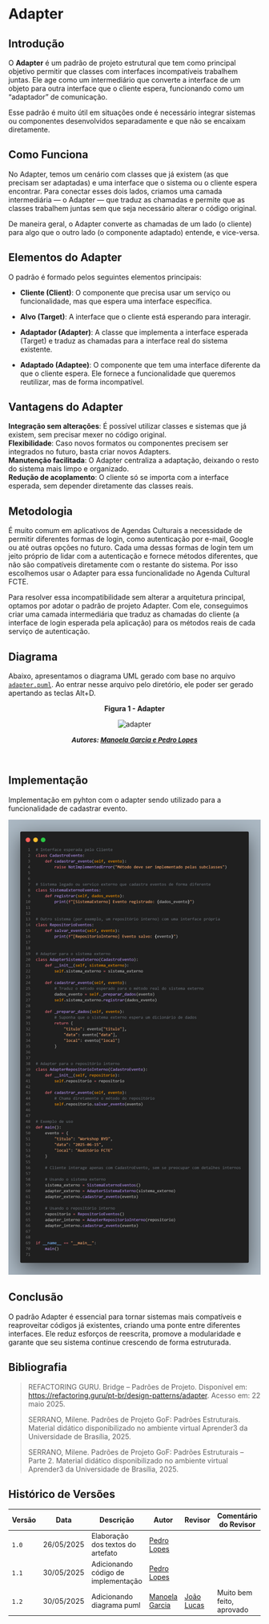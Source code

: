 # Adapter

## Introdução

O **Adapter** é um padrão de projeto estrutural que tem como principal objetivo permitir que classes com interfaces incompatíveis trabalhem juntas. Ele age como um intermediário que converte a interface de um objeto para outra interface que o cliente espera, funcionando como um “adaptador” de comunicação.

Esse padrão é muito útil em situações onde é necessário integrar sistemas ou componentes desenvolvidos separadamente e que não se encaixam diretamente.

## Como Funciona

No Adapter, temos um cenário com classes que já existem (as que precisam ser adaptadas) e uma interface que o sistema ou o cliente espera encontrar. Para conectar esses dois lados, criamos uma camada intermediária — o Adapter — que traduz as chamadas e permite que as classes trabalhem juntas sem que seja necessário alterar o código original.

De maneira geral, o Adapter converte as chamadas de um lado (o cliente) para algo que o outro lado (o componente adaptado) entende, e vice-versa.

## Elementos do Adapter

O padrão é formado pelos seguintes elementos principais:

- **Cliente (Client)**: O componente que precisa usar um serviço ou funcionalidade, mas que espera uma interface específica.

- **Alvo (Target)**: A interface que o cliente está esperando para interagir.

- **Adaptador (Adapter)**: A classe que implementa a interface esperada (Target) e traduz as chamadas para a interface real do sistema existente.

- **Adaptado (Adaptee)**: O componente que tem uma interface diferente da que o cliente espera. Ele fornece a funcionalidade que queremos reutilizar, mas de forma incompatível.

## Vantagens do Adapter

 **Integração sem alterações**: É possível utilizar classes e sistemas que já existem, sem precisar mexer no código original.  
 **Flexibilidade**: Caso novos formatos ou componentes precisem ser integrados no futuro, basta criar novos Adapters.  
 **Manutenção facilitada**: O Adapter centraliza a adaptação, deixando o resto do sistema mais limpo e organizado.  
 **Redução de acoplamento**: O cliente só se importa com a interface esperada, sem depender diretamente das classes reais.

## Metodologia

É muito comum em aplicativos de Agendas Culturais a necessidade de permitir diferentes formas de login, como autenticação por e-mail, Google ou até outras opções no futuro. Cada uma dessas formas de login tem um jeito próprio de lidar com a autenticação e fornece métodos diferentes, que não são compatíveis diretamente com o restante do sistema. Por isso escolhemos usar o Adapter para essa funcionalidade no Agenda Cultural FCTE.

Para resolver essa incompatibilidade sem alterar a arquitetura principal, optamos por adotar o padrão de projeto Adapter. Com ele, conseguimos criar uma camada intermediária que traduz as chamadas do cliente (a interface de login esperada pela aplicação) para os métodos reais de cada serviço de autenticação.

## Diagrama
Abaixo, apresentamos o diagrama UML gerado com base no arquivo [`adapter.puml`](./PadroesDeProjeto/gofsEstruturais/Adapter/adapter-puml.md). Ao entrar nesse arquivo pelo diretório, ele poder ser gerado apertando as teclas Alt+D.

<center>
<p><b>Figura 1 - Adapter</b></p>

<img src="./assets/Adapter/adapter-diagrama.jpg" alt="adapter" height="620" width="80%">

<font size="2"><p style="text-align: center"><b>*Autores: <a href="https://github.com/manu-sgc">Manoela Garcia e </a><a href="https://github.com/pLopess">Pedro Lopes</a>*</b></p></font>
</center>

<br>

## Implementação
Implementação em pyhton com o adapter sendo utilizado para a funcionalidade de cadastrar evento.

![alt text](image.png)

## Conclusão

O padrão Adapter é essencial para tornar sistemas mais compatíveis e reaproveitar códigos já existentes, criando uma ponte entre diferentes interfaces. Ele reduz esforços de reescrita, promove a modularidade e garante que seu sistema continue crescendo de forma estruturada.

## Bibliografia

> REFACTORING GURU. Bridge – Padrões de Projeto. Disponível em: https://refactoring.guru/pt-br/design-patterns/adapter. Acesso em: 22 maio 2025.
>
> SERRANO, Milene. Padrões de Projeto GoF: Padrões Estruturais. Material didático disponibilizado no ambiente virtual Aprender3 da Universidade de Brasília, 2025.
>
> SERRANO, Milene. Padrões de Projeto GoF: Padrões Estruturais – Parte 2. Material didático disponibilizado no ambiente virtual Aprender3 da Universidade de Brasília, 2025.

##  Histórico de Versões

| Versão | Data       | Descrição                                    | Autor                                  | Revisor | Comentário do Revisor |
|--------|------------|----------------------------------------------|----------------------------------------|---------|------------------------|
| `1.0`    | 26/05/2025 | Elaboração dos textos do artefato | [Pedro Lopes](https://github.com/pLopess) | | |
| `1.1`    | 30/05/2025 | Adicionando código de implementação | [Pedro Lopes](https://github.com/pLopess) | | |
| `1.2`    | 30/05/2025 | Adicionando diagrama puml | [Manoela Garcia](https://github.com/manu-sgc) | [João Lucas](https://github.com/joaolucas102) | Muito bem feito, aprovado |
